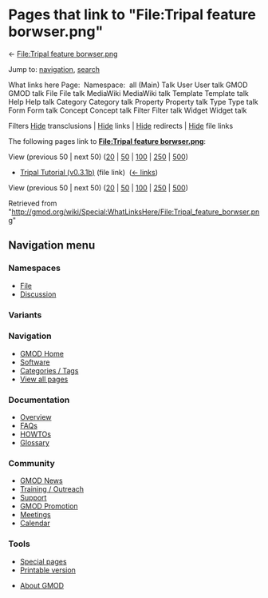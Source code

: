 <div id="mw-page-base" class="noprint">

</div>

<div id="mw-head-base" class="noprint">

</div>

<div id="content" class="mw-body" role="main">

<span id="top"></span>

<div id="mw-js-message" style="display:none;">

</div>



# <span dir="auto">Pages that link to "File:Tripal feature borwser.png"</span>

<div id="bodyContent">

<div id="contentSub">

← [File:Tripal feature
borwser.png](/wiki/File:Tripal_feature_borwser.png "File:Tripal feature borwser.png")

</div>

<div id="jump-to-nav" class="mw-jump">

Jump to: [navigation](#mw-navigation), [search](#p-search)

</div>

<div id="mw-content-text">

What links here Page:  Namespace:  all (Main) Talk User User talk GMOD
GMOD talk File File talk MediaWiki MediaWiki talk Template Template talk
Help Help talk Category Category talk Property Property talk Type Type
talk Form Form talk Concept Concept talk Filter Filter talk Widget
Widget talk

Filters
[Hide](/mediawiki/index.php?title=Special:WhatLinksHere/File:Tripal_feature_borwser.png&hidetrans=1 "Special:WhatLinksHere/File:Tripal feature borwser.png")
transclusions \|
[Hide](/mediawiki/index.php?title=Special:WhatLinksHere/File:Tripal_feature_borwser.png&hidelinks=1 "Special:WhatLinksHere/File:Tripal feature borwser.png")
links \|
[Hide](/mediawiki/index.php?title=Special:WhatLinksHere/File:Tripal_feature_borwser.png&hideredirs=1 "Special:WhatLinksHere/File:Tripal feature borwser.png")
redirects \|
[Hide](/mediawiki/index.php?title=Special:WhatLinksHere/File:Tripal_feature_borwser.png&hideimages=1 "Special:WhatLinksHere/File:Tripal feature borwser.png")
file links

The following pages link to **[File:Tripal feature
borwser.png](/wiki/File:Tripal_feature_borwser.png "File:Tripal feature borwser.png")**:

View (previous 50 \| next 50)
([20](/mediawiki/index.php?title=Special:WhatLinksHere/File:Tripal_feature_borwser.png&limit=20 "Special:WhatLinksHere/File:Tripal feature borwser.png")
\|
[50](/mediawiki/index.php?title=Special:WhatLinksHere/File:Tripal_feature_borwser.png&limit=50 "Special:WhatLinksHere/File:Tripal feature borwser.png")
\|
[100](/mediawiki/index.php?title=Special:WhatLinksHere/File:Tripal_feature_borwser.png&limit=100 "Special:WhatLinksHere/File:Tripal feature borwser.png")
\|
[250](/mediawiki/index.php?title=Special:WhatLinksHere/File:Tripal_feature_borwser.png&limit=250 "Special:WhatLinksHere/File:Tripal feature borwser.png")
\|
[500](/mediawiki/index.php?title=Special:WhatLinksHere/File:Tripal_feature_borwser.png&limit=500 "Special:WhatLinksHere/File:Tripal feature borwser.png"))

- [Tripal Tutorial
  (v0.3.1b)](/wiki/Tripal_Tutorial_(v0.3.1b) "Tripal Tutorial (v0.3.1b)")
  (file link) ‎ <span class="mw-whatlinkshere-tools">([←
  links](/mediawiki/index.php?title=Special:WhatLinksHere&target=Tripal+Tutorial+%28v0.3.1b%29 "Special:WhatLinksHere"))</span>

View (previous 50 \| next 50)
([20](/mediawiki/index.php?title=Special:WhatLinksHere/File:Tripal_feature_borwser.png&limit=20 "Special:WhatLinksHere/File:Tripal feature borwser.png")
\|
[50](/mediawiki/index.php?title=Special:WhatLinksHere/File:Tripal_feature_borwser.png&limit=50 "Special:WhatLinksHere/File:Tripal feature borwser.png")
\|
[100](/mediawiki/index.php?title=Special:WhatLinksHere/File:Tripal_feature_borwser.png&limit=100 "Special:WhatLinksHere/File:Tripal feature borwser.png")
\|
[250](/mediawiki/index.php?title=Special:WhatLinksHere/File:Tripal_feature_borwser.png&limit=250 "Special:WhatLinksHere/File:Tripal feature borwser.png")
\|
[500](/mediawiki/index.php?title=Special:WhatLinksHere/File:Tripal_feature_borwser.png&limit=500 "Special:WhatLinksHere/File:Tripal feature borwser.png"))

</div>

<div class="printfooter">

Retrieved from
"<http://gmod.org/wiki/Special:WhatLinksHere/File:Tripal_feature_borwser.png>"

</div>

<div id="catlinks" class="catlinks catlinks-allhidden">

</div>

<div class="visualClear">

</div>

</div>

</div>

<div id="mw-navigation">

## Navigation menu

<div id="mw-head">



<div id="left-navigation">

<div id="p-namespaces" class="vectorTabs" role="navigation"
aria-labelledby="p-namespaces-label">

### Namespaces

- <span id="ca-nstab-image"><a href="/wiki/File:Tripal_feature_borwser.png" accesskey="c"
  title="View the file page [c]">File</a></span>
- <span id="ca-talk"><a
  href="/mediawiki/index.php?title=File_talk:Tripal_feature_borwser.png&amp;action=edit&amp;redlink=1"
  accesskey="t"
  title="Discussion about the content page [t]">Discussion</a></span>

</div>

<div id="p-variants" class="vectorMenu emptyPortlet" role="navigation"
aria-labelledby="p-variants-label">

### 

### Variants[](#)

<div class="menu">

</div>

</div>

</div>





</div>

</div>

</div>

<div id="mw-panel">

<div id="p-logo" role="banner">

<a href="/wiki/Main_Page"
style="background-image: url(http://gmod.org/images/GMOD-cogs.png);"
title="Visit the main page"></a>

</div>

<div id="p-Navigation" class="portal" role="navigation"
aria-labelledby="p-Navigation-label">

### Navigation

<div class="body">

- <span id="n-GMOD-Home">[GMOD Home](/wiki/Main_Page)</span>
- <span id="n-Software">[Software](/wiki/GMOD_Components)</span>
- <span id="n-Categories-.2F-Tags">[Categories /
  Tags](/wiki/Categories)</span>
- <span id="n-View-all-pages">[View all
  pages](/wiki/Special:AllPages)</span>

</div>

</div>

<div id="p-Documentation" class="portal" role="navigation"
aria-labelledby="p-Documentation-label">

### Documentation

<div class="body">

- <span id="n-Overview">[Overview](/wiki/Overview)</span>
- <span id="n-FAQs">[FAQs](/wiki/Category:FAQ)</span>
- <span id="n-HOWTOs">[HOWTOs](/wiki/Category:HOWTO)</span>
- <span id="n-Glossary">[Glossary](/wiki/Glossary)</span>

</div>

</div>

<div id="p-Community" class="portal" role="navigation"
aria-labelledby="p-Community-label">

### Community

<div class="body">

- <span id="n-GMOD-News">[GMOD News](/wiki/GMOD_News)</span>
- <span id="n-Training-.2F-Outreach">[Training /
  Outreach](/wiki/Training_and_Outreach)</span>
- <span id="n-Support">[Support](/wiki/Support)</span>
- <span id="n-GMOD-Promotion">[GMOD
  Promotion](/wiki/GMOD_Promotion)</span>
- <span id="n-Meetings">[Meetings](/wiki/Meetings)</span>
- <span id="n-Calendar">[Calendar](/wiki/Calendar)</span>

</div>

</div>

<div id="p-tb" class="portal" role="navigation"
aria-labelledby="p-tb-label">

### Tools

<div class="body">

- <span id="t-specialpages"><a href="/wiki/Special:SpecialPages" accesskey="q"
  title="A list of all special pages [q]">Special pages</a></span>
- <span id="t-print"><a
  href="/mediawiki/index.php?title=Special:WhatLinksHere/File:Tripal_feature_borwser.png&amp;printable=yes"
  rel="alternate" accesskey="p"
  title="Printable version of this page [p]">Printable version</a></span>

</div>

</div>

</div>

</div>

<div id="footer" role="contentinfo">

- <span id="footer-places-about">[About
  GMOD](/wiki/GMOD:About "GMOD:About")</span>

<!-- -->






</div>

